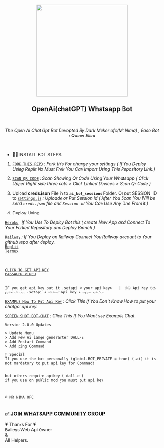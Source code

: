 <p align="center">
<img src="https://telegra.ph/file/cc7e87a16245af0a4772f.jpg" width="300" height="300"/>
</p>

<h2 align="center"> OpenAi(chatGPT) Whatsapp Bot </h2> <br>
<p align="center"><i>
 The Open Ai Chat Gpt Bot Devopted By Dark Maker ofc(Mr.Nima) , Base Bot : Queen Elisa
 </i></p> <br>
 
 * 👨‍🔧 INSTALL BOT STEPS.
 1. [`FORK THIS REPO`](https://github.com/DarkMakerofc/OpenAi-ChatGPT-Bot/fork)  <i> : Fork this For change your settings ( If You Deploy Using Replit No Must Frok You Can Import Using This Repository Link.)</i>
 
 2. [`SCAN QR CODE`](https://gpt-qr-code.onrender.com/)  <i> : Scan Showing Qr Code Using Your Whatsapp ( Click Upper Right side three dots > Click Linked Devices > Scan Qr Code )</i>
 
 3. Upload <b>creds.json</b> File in to <b>[`ai_bot_sessions`](ai_bot_sessions)</b> Folder.
  Or put SESSION_ID to [`settings.js`](/settings.js#L31) <i> : Uploade or Put Session id ( After You Scan You Will be send ```creds.json``` file and ```Session id``` You Can Use Any One From it.)</i> <br> 
 4. Deploy Using 

 [`Heroku`](https://app.heroku)  <i> : If You Use To Deploy Bot this ( create New App and Connect To Your Forked Repository and Deploy Branch ) </i>
 
 [`Railway`](https://railway.app?referralCode=jDDNQq) <i> : If You Deploy on Railway Connect You Railway account to Your github repo after deploy. </i><br>
 [`Replit`](deploy_on_replit.md) <br>
 [`Termux`](deploy_on_termux.md)
 
<br><br>
[`CLICK TO GET API KEY`](https://platform.openai.com/docs/) <br> 
[`PASSWORD VIDEO`](https://youtube.com/shorts/EkLrmE3LDiE?feature=share)<br><br>
```
IF you get api key put it .setapi < your api key>   |  ඔබ Api Key එක ලබාගත් පසු .setapi < ඔබගේ api key > ලෙස දමන්න.
```
 
 
 [`EXAMPLE How To Put Api Key`](https://github.com/DarkMakerofc/OpenAi-ChatGPT-Bot/issues/2#issuecomment-1603656922) <i> : Click This if You Don't Know How to put your chatgot api key.</i>

 [`SCREEN SHOT BOT-CHAT`](https://telegra.ph/file/e67c72bd83f2132dc1803.jpg) <i> : Click This If You Want see Example Chat.</i>

 ```
Version 2.0.0 Updates

> Update Menu 
> Add New Ai iamge generarter DALL-E
> Add Restart Command 
> Add ping Command

🥵 Special
If you use the bot personally (global.BOT_PRIVATE = true) (.ai) it is not mandatory to put api key for Commnad!


but others require apikey ( dall-e )
if you use on public mod you must put api key



© 𝙼𝚁 𝙽𝙸𝙼𝙰 𝙾𝙵𝙲 


```

 ### [✅ JOIN WHATSAPP COMMUNITY GROUP](https://chat.whatsapp.com/CRfdRwMvQakEgbQ8rpqVKu)
💗 Thanks For 💗<br>
Baileys Web Api Owner<br>
&<br>
All Helpers.<br><br>
